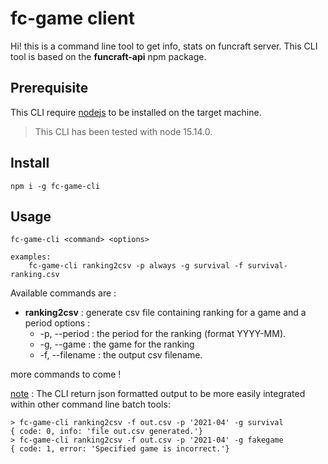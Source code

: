 # fc-game client

Hi! this is a command line tool to get info, stats on funcraft server.
This CLI tool is based on the **funcraft-api** npm package.

## Prerequisite

This CLI require [nodejs](https://nodejs.org/en/download/) to be installed on the target machine.
   > This CLI has been tested with node 15.14.0.

## Install
    npm i -g fc-game-cli

## Usage
    fc-game-cli <command> <options>
    
    examples:
        fc-game-cli ranking2csv -p always -g survival -f survival-ranking.csv

Available commands are :
*   **ranking2csv** : generate csv file containing ranking for a game and a period
    options :
    *   -p, --period <period> : the period for the ranking (format YYYY-MM).
    *   -g, --game <game> : the game for the ranking
    *   -f, --filename <filename> : the output csv filename.
   
   more commands to come !

<u>note</u> : The CLI return json formatted output to be more easily integrated within other command line batch tools:

    > fc-game-cli ranking2csv -f out.csv -p '2021-04' -g survival
    { code: 0, info: 'file out.csv generated.'}
    > fc-game-cli ranking2csv -f out.csv -p '2021-04' -g fakegame
    { code: 1, error: 'Specified game is incorrect.'}
